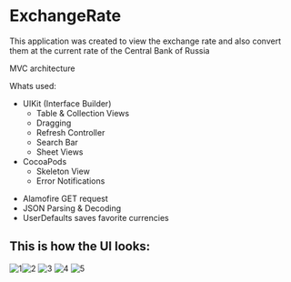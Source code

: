 # ExchangeRate

This application was created to view the exchange rate and also convert them at the current rate of the Central Bank of Russia

MVC architecture

Whats used:

+ UIKit (Interface Builder)
    + Table & Collection Views
    + Dragging
    + Refresh Controller
    + Search Bar
    + Sheet Views
+ CocoaPods
    + Skeleton View
    + Error Notifications
- Alamofire GET request
- JSON Parsing & Decoding
- UserDefaults saves favorite currencies

## This is how the UI looks:

![1](https://user-images.githubusercontent.com/70806069/219720235-4391c002-4cd6-493c-9368-56c78c843743.png)![2](https://user-images.githubusercontent.com/70806069/219721158-eabb7c24-8c4f-445a-8640-8378d96f6547.png) ![3](https://user-images.githubusercontent.com/70806069/219720243-f446b410-3cf6-4ef3-9203-b87f6c2c4a73.png) ![4](https://user-images.githubusercontent.com/70806069/219720248-201c7973-ced7-49ab-b559-b9adbb3598fb.png) ![5](https://user-images.githubusercontent.com/70806069/219720254-cc4ea8e6-dc65-46fb-abc8-4cdd5726a11f.png)
